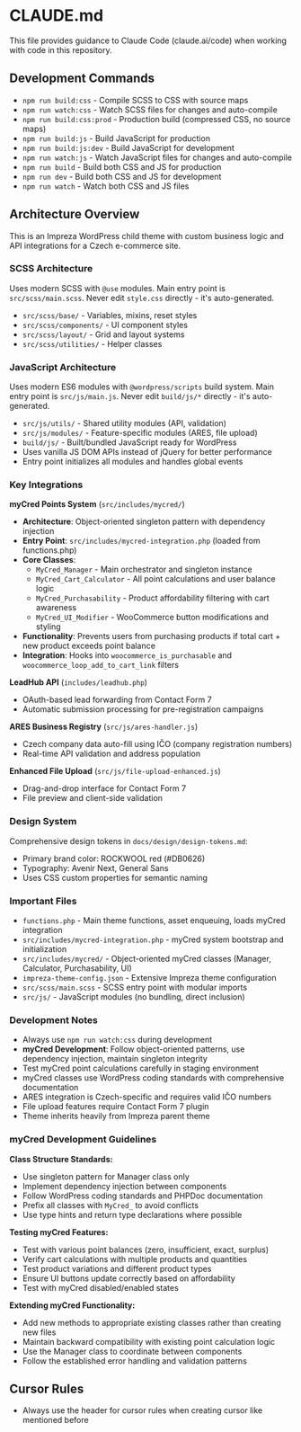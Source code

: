 # CLAUDE.md

This file provides guidance to Claude Code (claude.ai/code) when working with code in this repository.

## Development Commands

- `npm run build:css` - Compile SCSS to CSS with source maps
- `npm run watch:css` - Watch SCSS files for changes and auto-compile
- `npm run build:css:prod` - Production build (compressed CSS, no source maps)
- `npm run build:js` - Build JavaScript for production
- `npm run build:js:dev` - Build JavaScript for development
- `npm run watch:js` - Watch JavaScript files for changes and auto-compile
- `npm run build` - Build both CSS and JS for production
- `npm run dev` - Build both CSS and JS for development
- `npm run watch` - Watch both CSS and JS files

## Architecture Overview

This is an Impreza WordPress child theme with custom business logic and API integrations for a Czech e-commerce site.

### SCSS Architecture
Uses modern SCSS with `@use` modules. Main entry point is `src/scss/main.scss`. Never edit `style.css` directly - it's auto-generated.

- `src/scss/base/` - Variables, mixins, reset styles
- `src/scss/components/` - UI component styles  
- `src/scss/layout/` - Grid and layout systems
- `src/scss/utilities/` - Helper classes

### JavaScript Architecture
Uses modern ES6 modules with `@wordpress/scripts` build system. Main entry point is `src/js/main.js`. Never edit `build/js/*` directly - it's auto-generated.

- `src/js/utils/` - Shared utility modules (API, validation)
- `src/js/modules/` - Feature-specific modules (ARES, file upload)
- `build/js/` - Built/bundled JavaScript ready for WordPress
- Uses vanilla JS DOM APIs instead of jQuery for better performance
- Entry point initializes all modules and handles global events

### Key Integrations

**myCred Points System** (`src/includes/mycred/`)
- **Architecture**: Object-oriented singleton pattern with dependency injection
- **Entry Point**: `src/includes/mycred-integration.php` (loaded from functions.php)
- **Core Classes**:
  - `MyCred_Manager` - Main orchestrator and singleton instance
  - `MyCred_Cart_Calculator` - All point calculations and user balance logic
  - `MyCred_Purchasability` - Product affordability filtering with cart awareness
  - `MyCred_UI_Modifier` - WooCommerce button modifications and styling
- **Functionality**: Prevents users from purchasing products if total cart + new product exceeds point balance
- **Integration**: Hooks into `woocommerce_is_purchasable` and `woocommerce_loop_add_to_cart_link` filters

**LeadHub API** (`includes/leadhub.php`)
- OAuth-based lead forwarding from Contact Form 7
- Automatic submission processing for pre-registration campaigns

**ARES Business Registry** (`src/js/ares-handler.js`)
- Czech company data auto-fill using IČO (company registration numbers)
- Real-time API validation and address population

**Enhanced File Upload** (`src/js/file-upload-enhanced.js`)
- Drag-and-drop interface for Contact Form 7
- File preview and client-side validation

### Design System

Comprehensive design tokens in `docs/design/design-tokens.md`:
- Primary brand color: ROCKWOOL red (#DB0626)
- Typography: Avenir Next, General Sans
- Uses CSS custom properties for semantic naming

### Important Files

- `functions.php` - Main theme functions, asset enqueuing, loads myCred integration
- `src/includes/mycred-integration.php` - myCred system bootstrap and initialization
- `src/includes/mycred/` - Object-oriented myCred classes (Manager, Calculator, Purchasability, UI)
- `impreza-theme-config.json` - Extensive Impreza theme configuration
- `src/scss/main.scss` - SCSS entry point with modular imports
- `src/js/` - JavaScript modules (no bundling, direct inclusion)

### Development Notes

- Always use `npm run watch:css` during development
- **myCred Development**: Follow object-oriented patterns, use dependency injection, maintain singleton integrity
- Test myCred point calculations carefully in staging environment
- myCred classes use WordPress coding standards with comprehensive documentation
- ARES integration is Czech-specific and requires valid IČO numbers
- File upload features require Contact Form 7 plugin
- Theme inherits heavily from Impreza parent theme

### myCred Development Guidelines

**Class Structure Standards:**
- Use singleton pattern for Manager class only
- Implement dependency injection between components
- Follow WordPress coding standards and PHPDoc documentation
- Prefix all classes with `MyCred_` to avoid conflicts
- Use type hints and return type declarations where possible

**Testing myCred Features:**
- Test with various point balances (zero, insufficient, exact, surplus)
- Verify cart calculations with multiple products and quantities
- Test product variations and different product types
- Ensure UI buttons update correctly based on affordability
- Test with myCred disabled/enabled states

**Extending myCred Functionality:**
- Add new methods to appropriate existing classes rather than creating new files
- Maintain backward compatibility with existing point calculation logic
- Use the Manager class to coordinate between components
- Follow the established error handling and validation patterns

## Cursor Rules
- Always use the header for cursor rules when creating cursor like mentioned before